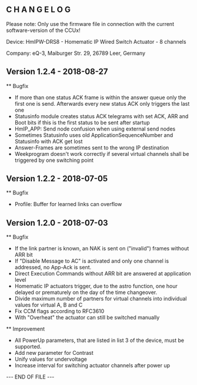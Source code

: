 ﻿C H A N G E L O G
-----------------

Please note: Only use the firmware file in connection with the current software-version of the CCUx!

Device:      HmIPW-DRS8 - Homematic IP Wired Switch Actuator - 8 channels

Company:     eQ-3, Maiburger Str. 29, 26789 Leer, Germany



Version 1.2.4 - 2018-08-27
--------------------------------------------------------------

** Bugfix
   * If more than one status ACK frame is within the answer queue only the first one is send. Afterwards every new status ACK only triggers the last one
   * Statusinfo module creates status ACK telegrams with set ACK, ARR and Boot bits if this is the first status to be sent after startup
   * HmIP_APP: Send node confusion when using external send nodes
   * Sometimes Statusinfo uses old ApplicationSequenceNumber and Statusinfo with ACK get lost
   * Answer-Frames are sometimes sent to the wrong IP destination
   * Weekprogram doesn't work correctly if several virtual channels shall be triggered by one switching point



Version 1.2.2 - 2018-07-05
--------------------------------------------------------------

** Bugfix
   * Profile: Buffer for learned links can overflow



Version 1.2.0 - 2018-07-03
--------------------------------------------------------------

** Bugfix
   * If the link partner is known, an NAK is sent on ("invalid") frames without ARR bit
   * If "Disable Message to AC" is activated and only one channel is addressed, no App-Ack is sent.
   * Direct Execution Commands without ARR bit are answered at application level
   * Homematic IP actuators trigger, due to the astro function, one hour delayed or prematurely on the day of the time changeover.
   * Divide maximum number of partners for virtual channels into individual values for virtual A, B and C
   * Fix CCM flags according to RFC3610
   * With "Overheat" the actuator can still be switched manually

** Improvement
   * All PowerUp parameters, that are listed in list 3 of the device, must be supported.
   * Add new parameter for Contrast
   * Unify values for undervoltage
   * Increase interval for switching actuator channels after power up


--- END OF FILE ---
